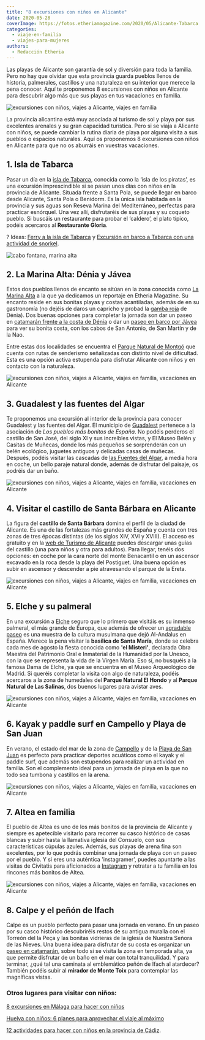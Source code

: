 ```yaml
---
title: "8 excursiones con niños en Alicante"
date: 2020-05-28
coverImage: https://fotos.etheriamagazine.com/2020/05/Alicante-Tabarca.jpg
categories: 
  - viaje-en-familia
  - viajes-para-mujeres
authors: 
  - Redacción Etheria
---
```


Las playas de Alicante son garantía de sol y diversión para toda la familia. Pero no hay que olvidar que esta provincia guarda pueblos llenos de historia, palmerales, castillos y una naturaleza en su interior que merece la pena conocer. Aquí te proponemos 8 excursiones con niños en Alicante para descubrir algo más que sus playas en tus vacaciones en familia.

![excursiones con niños, viajes a Alicante, viajes en familia](https://fotos.etheriamagazine.com/2020/05/Alicante-Tabarca.jpg "Isla de Tabarca.")

La provincia alicantina está muy asociada al turismo de sol y playa por sus excelentes 
arenales y su gran capacidad turística. Pero si se viaja a Alicante con niños, se puede 
cambiar la rutina diaria de playa por alguna visita a sus pueblos o espacios naturales. 
Aquí os proponemos 8 excursiones con niños en Alicante para que no os aburráis en 
vuestras vacaciones. 

## 1\. Isla de Tabarca

Pasar un día en la [isla de 
Tabarca](https://www.civitatis.com/es/santa-pola/excursion-tabarca-snorkel/?aid=10211), 
conocida como la ‘isla de los piratas’, es una excursión imprescindible si se pasan unos 
días con niños en la provincia de Alicante. Situada frente a Santa Pola, se puede llegar 
en barco desde Alicante, Santa Pola o Benidorm. Es la única isla habitada en la 
provincia y sus aguas son Reseva Marina del Mediterráneo, perfectas para practicar 
esnórquel. Una vez allí, disfrutaréis de sus playas y su coqueto pueblo. Si buscáis un 
restaurante para probar el ‘caldero’, el plato típico, podéis acercaros al **Restaurante 
Gloria**. 

? Ideas: [Ferry a la isla de 
Tabarca](https://www.civitatis.com/es/alicante/ferry-isla-tabarca/?aid=10211) y [Excursión 
en barco a Tabarca con una actividad de 
snorkel](https://www.civitatis.com/es/santa-pola/excursion-tabarca-snorkel/?aid=10211). 

![cabo fontana, marina alta](https://fotos.etheriamagazine.com/2019/08/viaje-denia-javea-Cabo-de-la-fontana.jpg "Cabo de la Fontana (Jávea). ©M.E.")

## 2\. La Marina Alta: Dénia y Jávea

Estos dos pueblos llenos de encanto se sitúan en la zona conocida como [La Marina 
Alta](http://etheriamagazine.com/2019/09/17/que-hacer-donde-comer-con-amigas-denia-javea/) 
a la que ya dedicamos un reportaje en Etheria Magazine. Su encanto reside en sus bonitas 
playas y costas acantiladas, además de en su gastronomía (no dejéis de daros un capricho 
y probad la [gamba 
roja](http://etheriamagazine.com/2019/07/02/mejores-restaurantes-gamba-roja-blanca-palamos-cambrils-valencia-almeria-huelva/) 
de Dénia). Dos buenas opciones para completar la jornada son dar un paseo en [catamarán 
frente a la costa de 
Dénia](https://www.civitatis.com/es/denia/paseo-catamaran-denia/?aid=10211) o dar un [paseo 
en barco por Jávea](https://www.civitatis.com/es/javea/paseo-barco-javea/?aid=10211) 
para ver su bonita costa, con los cabos de San Antonio, de San Martín y de la Nao. 

Entre estas dos localidades se encuentra el [Parque Natural de 
Montgó](http://www.denia.net/parque-natural-montgo) que cuenta con rutas de senderismo 
señalizadas con distinto nivel de dificultad. Esta es una opción activa estupenda para 
disfrutar Alicante con niños y en contacto con la naturaleza. 

![excursiones con niños, viajes a Alicante, viajes en familia, vacaciones en Alicante](https://fotos.etheriamagazine.com/2020/05/Alicante-Guadalest.jpg "Guadalest.")

## 3\. Guadalest y las fuentes del Algar

Te proponemos una excursión al interior de la provincia para conocer Guadalest y las 
fuentes del Algar. El municipio de [Guadalest](https://guadalest.es) pertenece a la 
asociación de _Los pueblos más bonitos de España_. No podéis perderos el castillo de San 
José, del siglo XI y sus increíbles vistas, y El Museo Belén y Casitas de Muñecas, donde 
los más pequeños se sorprenderán con un belén ecológico, juguetes antiguos y delicadas 
casas de muñecas. Después, podéis visitar las cascadas de [las Fuentes del 
Algar](https://lasfuentesdelalgar.com/info_general/), a media hora en coche, un bello 
paraje natural donde, además de disfrutar del paisaje, os podréis dar un baño. 

![excursiones con niños, viajes a Alicante, viajes en familia, vacaciones en Alicante](https://fotos.etheriamagazine.com/2020/05/Alicante-castillo.jpg "Castillo de Santa Bárbara desde el Puerto Deportivo de Alicante.")

## 4\. Visitar el castillo de Santa Bárbara en Alicante

La figura del **castillo de Santa Bárbara** domina el perfil de la ciudad de Alicante. 
Es una de las fortalezas más grandes de España y cuenta con tres zonas de tres épocas 
distintas (de los siglos XIV, XVI y XVIII). El acceso es gratuito y en la [web de 
Turismo de Alicante](https://www.alicanteturismo.com/castillo-de-santa-barbara/) puedes 
descargar unas guías del castillo (una para niños y otra para adultos). Para llegar, 
tenéis dos opciones: en coche por la cara norte del monte Benacantil o en un ascensor 
excavado en la roca desde la playa del Postiguet. Una buena opción es subir en ascensor 
y descender a pie atravesando el parque de la Ereta. 

![excursiones con niños, viajes a Alicante, viajes en familia, vacaciones en Alicante](https://fotos.etheriamagazine.com/2020/05/Alicante-elche.jpg "Palmeral de Elche.")

## 5\. Elche y su palmeral

En una excursión a [Elche](http://www.visitelche.com) seguro que lo primero que visitáis 
es su inmenso palmeral, el más grande de Europa, que además de ofrecer un [agradable 
paseo](https://www.civitatis.com/es/elche/tour-privado-elche/?aid=10211) es una muestra 
de la cultura musulmana que dejó Al-Andalus en España. Merece la pena visitar la 
**basílica de Santa María**, donde se celebra cada mes de agosto la fiesta conocida como 
**'el Misteri'**, declarada Obra Maestra del Patrimonio Oral e Inmaterial de la 
Humanidad por la Unesco, con la que se representa la vida de la Virgen María. Eso sí, no 
busquéis a la famosa Dama de Elche, ya que se encuentra en el Museo Arqueológico de 
Madrid. Si queréis completar la visita con algo de naturaleza, podéis acercaros a la 
zona de humedales del **Parque Natural El Hondo** y al **Parque Natural de Las 
Salinas**, dos buenos lugares para avistar aves. 

![excursiones con niños, viajes a Alicante, viajes en familia, vacaciones en Alicante](https://fotos.etheriamagazine.com/2020/05/Alicante-kayak-paddel-surf-san-juan-capello.jpg "Kayak y paddle en Campello y Playa de San Juan.")

## 6\. Kayak y paddle surf en Campello y Playa de San Juan

En verano, el estado del mar de la zona de [Campello](https://www.civitatis.com/es/el-campello/alquiler-kayak-el-campello/?aid=10211) 
y de la [Playa de San 
Juan](https://www.civitatis.com/es/alicante/tour-paddle-surf-playa-san-juan/?aid=10211) 
es perfecto para practicar deportes acuáticos como el kayak y el paddle surf, que además 
son estupendos para realizar un actividad en familia. Son el complemento ideal para un 
jornada de playa en la que no todo sea tumbona y castillos en la arena. 

![excursiones con niños, viajes a Alicante, viajes en familia, vacaciones en Alicante](https://fotos.etheriamagazine.com/2020/05/Elche-Altea.jpg "Iglesia del Consuelo en Altea.")

## 7\. Altea en familia

El pueblo de Altea es uno de los más bonitos de la provincia de Alicante y siempre es 
apetecible visitarlo para recorrer su casco histórico de casas blancas y subir hasta la 
llamativa iglesia del Consuelo, con sus características cúpulas azules. Además, sus 
playas de arena fina son excelentes, por lo que podrás combinar una jornada de playa con 
un paseo por el pueblo. Y si eres una auténtica 'instagramer', puedes apuntarte a las 
visitas de Civitatis para aficionados a [Instagram](https://www.civitatis.com/es/denia/tour-fotografico-altea/?aid=10211) 
y retratar a tu familia en los rincones más bonitos de Altea. 

![excursiones con niños, viajes a Alicante, viajes en familia, vacaciones en Alicante](https://fotos.etheriamagazine.com/2020/05/Alicante-Calpe-mirador.jpg "Vista de Calpe desde el monte Toix.")

## 8\. Calpe y el peñón de Ifach

Calpe es un pueblo perfecto para pasar una jornada en verano. En un paseo por su casco 
histórico descubriréis restos de su antigua muralla con el Torreón del la Peça y las 
bonitas vidrieras de la iglesia de Nuestra Señora de las Nieves. Una buena idea para 
disfrutar de su costa es organizar un [paseo en 
catamarán](https://www.civitatis.com/es/calpe/paseo-catamaran-calpe/?aid=10211), sobre 
todo si se visita la zona en temporada alta, ya que permite disfrutar de un baño en el 
mar con total tranquilidad. Y para terminar, ¿qué tal una caminata al emblemático peñón 
de Ifach al atardecer? También podéis subir al **mirador de Monte Toix** para contemplar 
las magníficas vistas. 

### Otros lugares para visitar con niños:

[8 excursiones en Málaga para hacer con 
niños](https://etheriamagazine.com/2021/07/12/excursiones-en-malaga-con-ninos/) 

[Huelva con niños: 6 planes para aprovechar el viaje al 
máximo](https://etheriamagazine.com/2021/06/21/planes-en-huelva-con-ninos/) 

[12 actividades para hacer con niños en la provincia de 
Cádiz](https://etheriamagazine.com/2020/03/12/12-actividades-familiares-para-viajes-con-ninos-en-cadiz/).
